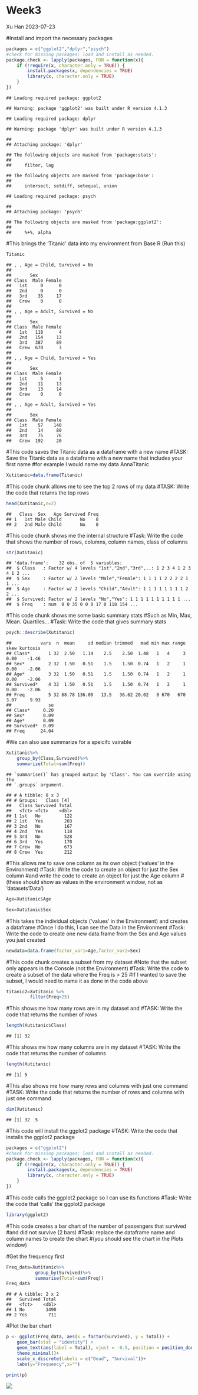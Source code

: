 Week3
================
Xu Han
2023-07-23

\#Install and import the necessary packages

``` r
packages = c("ggplot2","dplyr","psych")
#check for missing packages; load and install as needed.
package.check <- lapply(packages, FUN = function(x){
    if (!require(x, character.only = TRUE)) {
        install.packages(x, dependencies = TRUE)
        library(x, character.only = TRUE)
    }
})
```

    ## Loading required package: ggplot2

    ## Warning: package 'ggplot2' was built under R version 4.1.3

    ## Loading required package: dplyr

    ## Warning: package 'dplyr' was built under R version 4.1.3

    ## 
    ## Attaching package: 'dplyr'

    ## The following objects are masked from 'package:stats':
    ## 
    ##     filter, lag

    ## The following objects are masked from 'package:base':
    ## 
    ##     intersect, setdiff, setequal, union

    ## Loading required package: psych

    ## 
    ## Attaching package: 'psych'

    ## The following objects are masked from 'package:ggplot2':
    ## 
    ##     %+%, alpha

\#This brings the ‘Titanic’ data into my environment from Base R (Run
this)

``` r
Titanic
```

    ## , , Age = Child, Survived = No
    ## 
    ##       Sex
    ## Class  Male Female
    ##   1st     0      0
    ##   2nd     0      0
    ##   3rd    35     17
    ##   Crew    0      0
    ## 
    ## , , Age = Adult, Survived = No
    ## 
    ##       Sex
    ## Class  Male Female
    ##   1st   118      4
    ##   2nd   154     13
    ##   3rd   387     89
    ##   Crew  670      3
    ## 
    ## , , Age = Child, Survived = Yes
    ## 
    ##       Sex
    ## Class  Male Female
    ##   1st     5      1
    ##   2nd    11     13
    ##   3rd    13     14
    ##   Crew    0      0
    ## 
    ## , , Age = Adult, Survived = Yes
    ## 
    ##       Sex
    ## Class  Male Female
    ##   1st    57    140
    ##   2nd    14     80
    ##   3rd    75     76
    ##   Crew  192     20

\#This code saves the Titanic data as a dataframe with a new name
\#TASK: Save the Titanic data as a dataframe with a new name that
includes your first name \#for example I would name my data AnnaTitanic

``` r
Xutitanic=data.frame(Titanic)
```

\#This code chunk allows me to see the top 2 rows of my data \#TASK:
Write the code that returns the top rows

``` r
head(Xutitanic,n=2)
```

    ##   Class  Sex   Age Survived Freq
    ## 1   1st Male Child       No    0
    ## 2   2nd Male Child       No    0

\#This code chunk shows me the internal structure \#Task: Write the code
that shows the number of rows, columns, column names, class of columns

``` r
str(Xutitanic)
```

    ## 'data.frame':    32 obs. of  5 variables:
    ##  $ Class   : Factor w/ 4 levels "1st","2nd","3rd",..: 1 2 3 4 1 2 3 4 1 2 ...
    ##  $ Sex     : Factor w/ 2 levels "Male","Female": 1 1 1 1 2 2 2 2 1 1 ...
    ##  $ Age     : Factor w/ 2 levels "Child","Adult": 1 1 1 1 1 1 1 1 2 2 ...
    ##  $ Survived: Factor w/ 2 levels "No","Yes": 1 1 1 1 1 1 1 1 1 1 ...
    ##  $ Freq    : num  0 0 35 0 0 0 17 0 118 154 ...

\#This code chunk shows me some basic summary stats \#Such as Min, Max,
Mean. Quartiles… \#Task: Write the code that gives summary stats

``` r
psych::describe(Xutitanic)
```

    ##           vars  n  mean     sd median trimmed   mad min max range skew kurtosis
    ## Class*       1 32  2.50   1.14    2.5    2.50  1.48   1   4     3 0.00    -1.46
    ## Sex*         2 32  1.50   0.51    1.5    1.50  0.74   1   2     1 0.00    -2.06
    ## Age*         3 32  1.50   0.51    1.5    1.50  0.74   1   2     1 0.00    -2.06
    ## Survived*    4 32  1.50   0.51    1.5    1.50  0.74   1   2     1 0.00    -2.06
    ## Freq         5 32 68.78 136.00   13.5   36.62 20.02   0 670   670 3.07     9.93
    ##              se
    ## Class*     0.20
    ## Sex*       0.09
    ## Age*       0.09
    ## Survived*  0.09
    ## Freq      24.04

\#We can also use summarize for a speicifc vairable

``` r
Xutitanic%>%
    group_by(Class,Survived)%>%
    summarize(Total=sum(Freq))
```

    ## `summarise()` has grouped output by 'Class'. You can override using the
    ## `.groups` argument.

    ## # A tibble: 8 x 3
    ## # Groups:   Class [4]
    ##   Class Survived Total
    ##   <fct> <fct>    <dbl>
    ## 1 1st   No         122
    ## 2 1st   Yes        203
    ## 3 2nd   No         167
    ## 4 2nd   Yes        118
    ## 5 3rd   No         528
    ## 6 3rd   Yes        178
    ## 7 Crew  No         673
    ## 8 Crew  Yes        212

\#This allows me to save one column as its own object (‘values’ in the
Environment) \#Task: Write the code to create an object for just the Sex
column \#and write the code to create an object for just the Age column
\#(these should show as values in the environment window, not as
‘datasets’Data’)

``` r
Age=Xutitanic$Age

Sex=Xutitanic$Sex
```

\#This takes the individual objects (‘values’ in the Environment) and
creates a dataframe \#Once I do this, I can see the Data in the
Environment \#Task: Write the code to create one new data.frame from the
Sex and Age values you just created

``` r
newdata=data.frame(factor_var1=Age,factor_var2=Sex)
```

\#This code chunk creates a subset from my dataset \#Note that the
subset only appears in the Console (not the Environment) \#Task: Write
the code to create a subset of the data where the Freq is \> 25 \#If I
wanted to save the subset, I would need to name it as done in the code
above

``` r
titanic2=Xutitanic %>% 
         filter(Freq>25)
```

\#This shows me how many rows are in my dataset and \#TASK: Write the
code that returns the number of rows

``` r
length(Xutitanic$Class)
```

    ## [1] 32

\#This shows me how many columns are in my dataset \#TASK: Write the
code that returns the number of columns

``` r
length(Xutitanic)
```

    ## [1] 5

\#This also shows me how many rows and columns with just one command
\#TASK: Write the code that returns the number of rows and columns with
just one command

``` r
dim(Xutitanic)
```

    ## [1] 32  5

\#This code will install the ggplot2 package \#TASK: Write the code that
installs the ggplot2 package

``` r
packages = c("ggplot2")
#check for missing packages; load and install as needed.
package.check <- lapply(packages, FUN = function(x){
    if (!require(x, character.only = TRUE)) {
        install.packages(x, dependencies = TRUE)
        library(x, character.only = TRUE)
    }
})
```

\#This code calls the ggplot2 package so I can use its functions \#Task:
Write the code that ‘calls’ the ggplot2 package

``` r
library(ggplot2)
```

\#This code creates a bar chart of the number of passengers that
survived \#and did not survive (2 bars) \#Task: replace the dataframe
name and column names to create the chart \#(you should see the chart in
the Plots window)

\#Get the frequency first

``` r
Freq_data=Xutitanic%>%
           group_by(Survived)%>%
           summarise(Total=sum(Freq))
Freq_data
```

    ## # A tibble: 2 x 2
    ##   Survived Total
    ##   <fct>    <dbl>
    ## 1 No        1490
    ## 2 Yes        711

\#Plot the bar chart

``` r
p <- ggplot(Freq_data, aes(x = factor(Survived), y = Total)) +
    geom_bar(stat = "identity") +
    geom_text(aes(label = Total), vjust = -0.5, position = position_dodge(width = 0.9)) +
    theme_minimal()+
    scale_x_discrete(labels = c("Dead", "Survival"))+
    labs(y="Frequency",x="")

print(p)
```

![](week3_files/figure-gfm/unnamed-chunk-17-1.png)<!-- -->
